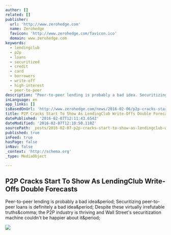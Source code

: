 ```yaml
---
author: []
related: []
publisher:
  url: 'http://www.zerohedge.com'
  name: Zerohedge
  favicon: 'http://www.zerohedge.com/favicon.ico'
  domain: www.zerohedge.com
keywords:
  - lendingclub
  - p2p
  - loans
  - securitized
  - credit
  - card
  - borrowers
  - write-off
  - high-interest
  - peer-to-peer
description: "Peer-to-peer lending is probably a bad idea. Securitizing peer-to-peer loans is definitely a bad idea. Despite these virtually irrefutable truths, the P2P industry is thriving and Wall Street's securitization machine couldn't be happier about it."
inLanguage: en
app_links: []
isBasedOnUrl: 'http://www.zerohedge.com/news/2016-02-06/p2p-cracks-start-show-lendingclub-write-offs-double-forecasts'
title: P2P Cracks Start To Show As LendingClub Write-Offs Double Forecasts
datePublished: '2016-02-07T12:11:43.654Z'
dateModified: '2016-02-07T12:10:50.118Z'
sourcePath: _posts/2016-02-07-p2p-cracks-start-to-show-as-lendingclub-write-offs-double-fo.md
published: true
inFeed: true
hasPage: false
inNav: false
_context: 'http://schema.org'
_type: MediaObject

---
```

<article style=""><h1>P2P Cracks Start To Show As LendingClub Write-Offs Double Forecasts</h1><p>Peer-to-peer lending is probably a bad idea&amp;period; Securitizing peer-to-peer loans is definitely a bad idea&amp;period; Despite these virtually irrefutable truths&amp;comma; the P2P industry is thriving and Wall Street's securitization machine couldn't be happier about it&amp;period;</p><img src="http://www.zerohedge.com/sites/default/files/images/user92183/imageroot/2016/02/02/20160205_P2PLOANS_0.jpg" /></article>